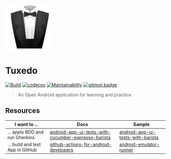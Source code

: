 <a href="https://github.com/jforatier/tuxedo"><img src="./docs/tuxedo_logo_256.png" width="150" alt="Tuxedo" /></a>

# Tuxedo

[![Build](https://github.com/jforatier/tuxedo/actions/workflows/main.yml/badge.svg)](https://github.com/jforatier/tuxedo/actions/workflows/main.yml)
[![codecov](https://codecov.io/gh/jforatier/tuxedo/branch/main/graph/badge.svg?token=IR1MOAX42Q)](https://codecov.io/gh/jforatier/tuxedo)
[![Maintainability](https://api.codeclimate.com/v1/badges/07f7220d97f11d57142a/maintainability)](https://codeclimate.com/github/jforatier/tuxedo/maintainability)
[![gitmoji badge](https://img.shields.io/badge/gitmoji-%20😜%20😍-FFDD67.svg)](https://github.com/carloscuesta/gitmoji)

> An Open Android application for learning and practice

## Resources

| I want to ...                    | Docs                                                                                                                                                      | Sample                                                                                          |
| -------------------------------- | --------------------------------------------------------------------------------------------------------------------------------------------------------- | ----------------------------------------------------------------------------------------------- |
| ... apply BDD and run Gherkins   | [android-app-ui-tests-with-cucumber-espresso-barista](https://medium.com/@tonia.tkachuk/android-app-ui-tests-with-cucumber-espresso-barista-1604021fed6c) | [android-app-ui-tests-with-barista](https://github.com/lomza/android-app-ui-tests-with-barista) |
| ... build and test App in GitHub | [github-actions-for-android-developers](https://medium.com/google-developer-experts/github-actions-for-android-developers-6b54c8a32f55)                   | [android-emulator-runner](https://github.com/ReactiveCircus/android-emulator-runner)            |
